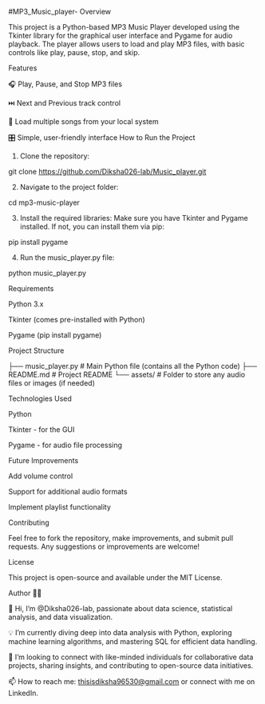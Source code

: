 #MP3_Music_player-
Overview

This project is a Python-based MP3 Music Player developed using the Tkinter library for the graphical user interface and Pygame for audio playback. The player allows users to load and play MP3 files, with basic controls like play, pause, stop, and skip.

Features

🎧 Play, Pause, and Stop MP3 files

⏭️ Next and Previous track control

📂 Load multiple songs from your local system

🎛️ Simple, user-friendly interface
How to Run the Project

1. Clone the repository:

git clone https://github.com/Diksha026-lab/Music_player.git


2. Navigate to the project folder:

cd mp3-music-player


3. Install the required libraries:
Make sure you have Tkinter and Pygame installed. If not, you can install them via pip:

pip install pygame


4. Run the music_player.py file:

python music_player.py



Requirements

Python 3.x

Tkinter (comes pre-installed with Python)

Pygame (pip install pygame)


Project Structure

├── music_player.py   # Main Python file (contains all the Python code)
├── README.md         # Project README
└── assets/           # Folder to store any audio files or images (if needed)

Technologies Used

Python

Tkinter - for the GUI

Pygame - for audio file processing


Future Improvements

Add volume control

Support for additional audio formats

Implement playlist functionality


Contributing

Feel free to fork the repository, make improvements, and submit pull requests. Any suggestions or improvements are welcome!

License

This project is open-source and available under the MIT License.


Author 👩‍💻

👋 Hi, I’m @Diksha026-lab, passionate about data science, statistical analysis, and data visualization.

💡 I’m currently diving deep into data analysis with Python, exploring machine learning algorithms, and mastering SQL for efficient data handling.

💬 I’m looking to connect with like-minded individuals for collaborative data projects, sharing insights, and contributing to open-source data initiatives.

📫 How to reach me: thisisdiksha96530@gmail.com or connect with me on LinkedIn.
